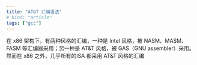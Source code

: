 ```yaml
---
title: "AT&T 汇编语法"
# kind: "article"
tags: ["gcc"]
---
```


在 x86 架构下，有两种风格的汇编，一种是 Intel 风格，被 NASM、MASM、FASM 等汇编器采用；另一种是 AT&T 风格，被 GAS（GNU assembler）采用。然而在 x86 之外，几乎所有的ISA 都采用 AT&T 风格的汇编

